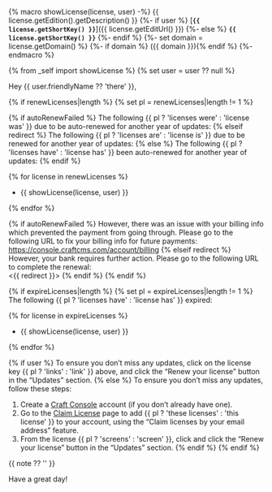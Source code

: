 {% macro showLicense(license, user) -%}
    {{ license.getEdition().getDescription() }}
    {%- if user %} [**`{{ license.getShortKey() }}`**]({{ license.getEditUrl() }})
    {%- else %} **`{{ license.getShortKey() }}`**
    {%- endif %}
    {%- set domain = license.getDomain() %}
    {%- if domain %} ({{ domain }}){% endif %}
{%- endmacro %}

{% from _self import showLicense %}
{% set user = user ?? null %}

Hey {{ user.friendlyName ?? 'there' }},

{% if renewLicenses|length %}
{% set pl = renewLicenses|length != 1 %}

{% if autoRenewFailed %}
The following {{ pl ? 'licenses were' : 'license was' }} due to be auto-renewed for another year of updates:
{% elseif redirect %}
The following {{ pl ? 'licenses are' : 'license is' }} due to be renewed for another year of updates:
{% else %}
The following {{ pl ? 'licenses have' : 'license has' }} been auto-renewed for another year of updates:
{% endif %}

{% for license in renewLicenses %}
- {{ showLicense(license, user) }}

{% endfor %}

{% if autoRenewFailed %}
However, there was an issue with your billing info which prevented the payment from going through. Please go to the following URL to fix your billing info for future payments:<br>
<https://console.craftcms.com/account/billing>
{% elseif redirect %}
However, your bank requires further action. Please go to the following URL to complete the renewal:<br>
<{{ redirect }}>
{% endif %}
{% endif %}

{% if expireLicenses|length %}
{% set pl = expireLicenses|length != 1 %}
The following {{ pl ? 'licenses have' : 'license has' }} expired:

{% for license in expireLicenses %}
- {{ showLicense(license, user) }}

{% endfor %}

{% if user %}
To ensure you don’t miss any updates, click on the license key {{ pl ? 'links' : 'link' }} above, and click the “Renew your license” button in the “Updates” section.
{% else %}
To ensure you don’t miss any updates, follow these steps:

1. Create a [Craft Console](https://console.craftcms.com) account (if you don’t already have one).
2. Go to the [Claim License](https://console.craftcms.com/licenses/claim) page to add {{ pl ? 'these licenses' : 'this license' }} to your account, using the “Claim licenses by your email address” feature.
3. From the license {{ pl ? 'screens' : 'screen' }}, click  and click the “Renew your license” button in the “Updates” section.
{% endif %}
{% endif %}

{{ note ?? '' }}

Have a great day!
